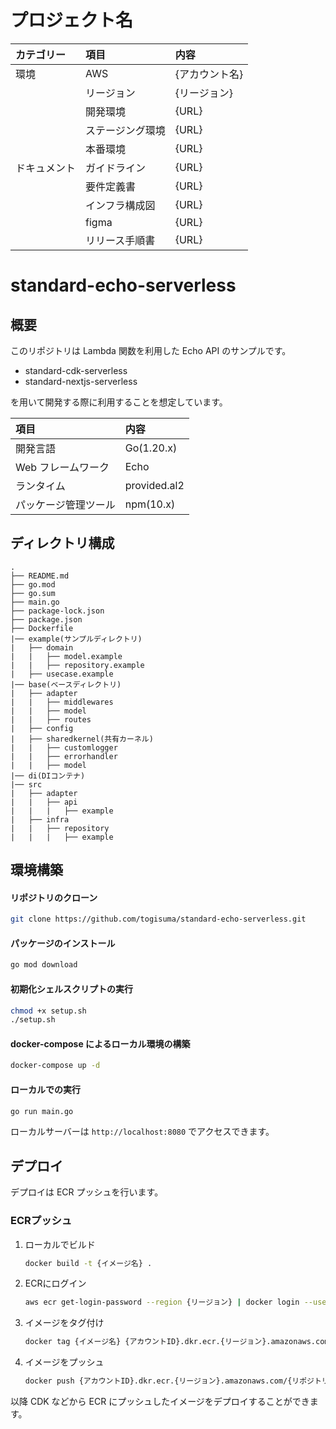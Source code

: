 # プロジェクト名
| カテゴリー  | 項目       | 内容       |
|:-------|:---------|:---------|
| 環境     | AWS      | {アカウント名} |
|        | リージョン    | {リージョン}  |
|        | 開発環境     | {URL}    |
|        | ステージング環境 | {URL}    |
|        | 本番環境     | {URL}    |
| ドキュメント | ガイドライン   | {URL}    |
|        | 要件定義書    | {URL}    |
|        | インフラ構成図  | {URL}    |
|        | figma    | {URL}    |
|        | リリース手順書  | {URL}    |

# standard-echo-serverless
## 概要
このリポジトリは Lambda 関数を利用した Echo API のサンプルです。

- standard-cdk-serverless
- standard-nextjs-serverless

を用いて開発する際に利用することを想定しています。

| 項目          | 内容           |
|:------------|:-------------|
| 開発言語        | Go(1.20.x)   |
| Web フレームワーク | Echo         |
| ランタイム       | provided.al2 |
| パッケージ管理ツール  | npm(10.x)    |

## ディレクトリ構成

```
.
├── README.md
├── go.mod
├── go.sum
├── main.go
├── package-lock.json
├── package.json
├── Dockerfile
|── example(サンプルディレクトリ)
|   ├── domain
|   |   ├── model.example
|   |   ├── repository.example
|   ├── usecase.example
|── base(ベースディレクトリ)
|   ├── adapter
|   |   ├── middlewares
|   |   ├── model
|   |   ├── routes
|   ├── config
|   ├── sharedkernel(共有カーネル)
|   |   ├── customlogger
|   |   ├── errorhandler
|   |   ├── model
|── di(DIコンテナ)
|── src
|   ├── adapter
|   |   ├── api
|   |   |   ├── example
|   ├── infra
|   |   ├── repository
|   |   |   ├── example
```

## 環境構築
#### リポジトリのクローン
```bash
git clone https://github.com/togisuma/standard-echo-serverless.git
```

#### パッケージのインストール
```bash
go mod download
```

#### 初期化シェルスクリプトの実行
```bash
chmod +x setup.sh
./setup.sh
```

#### docker-compose によるローカル環境の構築
```bash
docker-compose up -d
```

#### ローカルでの実行
```bash
go run main.go
```

ローカルサーバーは `http://localhost:8080` でアクセスできます。

## デプロイ
デプロイは ECR プッシュを行います。

### ECRプッシュ
1. ローカルでビルド
    ```bash
    docker build -t {イメージ名} .
    ```

2. ECRにログイン
    ```bash
    aws ecr get-login-password --region {リージョン} | docker login --username AWS --password-stdin {アカウントID}.dkr.ecr.{リージョン}.amazonaws.com
    ```

3. イメージをタグ付け
    ```bash
    docker tag {イメージ名} {アカウントID}.dkr.ecr.{リージョン}.amazonaws.com/{リポジトリ名}:{タグ名}
    ```
   
4. イメージをプッシュ
    ```bash
    docker push {アカウントID}.dkr.ecr.{リージョン}.amazonaws.com/{リポジトリ名}:{タグ名}
    ```
   
以降 CDK などから ECR にプッシュしたイメージをデプロイすることができます。